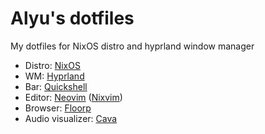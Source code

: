 # Alyu's dotfiles

My dotfiles for NixOS distro and hyprland window manager

- Distro: [NixOS](https://nixos.org/)
- WM: [Hyprland](https://hyprland.org/)
- Bar: [Quickshell](https://github.com/outfoxxed/quickshell/)
- Editor: [Neovim](https://neovim.io/) ([Nixvim](https://github.com/nix-community/nixvim))
- Browser: [Floorp](https://floorp.app/en)
- Audio visualizer: [Cava](https://github.com/karlstav/cava)

